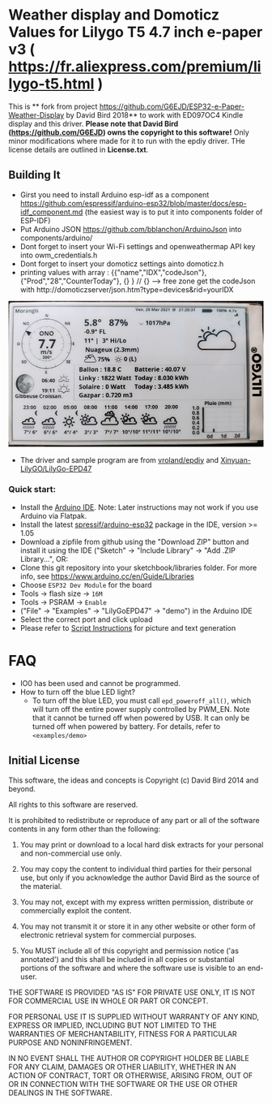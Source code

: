 Weather display and Domoticz Values for Lilygo T5 4.7 inch e-paper v3 ( https://fr.aliexpress.com/premium/lilygo-t5.html ) 
=======================================

This is ** fork from project https://github.com/G6EJD/ESP32-e-Paper-Weather-Display by David Bird 2018** to work with ED097OC4 Kindle display and this driver.
**Please note that David Bird (https://github.com/G6EJD) owns the copyright to this software!** Only minor modifications where made for it to run with the epdiy driver.
THe  license details are outlined in **License.txt**.

Building It
-----------

 - Girst you need to install Arduino esp-idf as a component https://github.com/espressif/arduino-esp32/blob/master/docs/esp-idf_component.md (the easiest way is to put it into components folder of ESP-IDF)
 - Put Arduino JSON https://github.com/bblanchon/ArduinoJson into components/arduino/
 - Dont forget to insert your Wi-Fi settings and openweathermap API key into owm_credentials.h
 - Dont forget to insert your domoticz settings ainto domoticz.h
 - printing values with array :  {{"name","IDX","codeJson"},{"Prod","28","CounterToday"}, {} }  // {} --> free zone
		get the codeJson with http://domoticzserver/json.htm?type=devices&rid=yourIDX

![weather image](weather1.jpg)

- The driver and sample program are from [vroland/epdiy](https://github.com/vroland/epdiy) and [Xinyuan-LilyGO/LilyGo-EPD47](https://github.com/Xinyuan-LilyGO/LilyGo-EPD47/)

<h3 align = "left">Quick start:</h3>

- Install the [Arduino IDE](https://www.arduino.cc/en/Main/Software). Note: Later instructions may not work if you use Arduino via Flatpak.
- Install the latest [spressif/arduino-esp32](https://github.com/espressif/arduino-esp32) package in the IDE, version >= 1.05
- Download a zipfile from github using the "Download ZIP" button and install it using the IDE ("Sketch" -> "Include Library" -> "Add .ZIP Library...", OR:
- Clone this git repository into your sketchbook/libraries folder. For more info, see https://www.arduino.cc/en/Guide/Libraries
- Choose `ESP32 Dev Module` for the board
- Tools -> flash size -> `16M`
- Tools -> PSRAM -> `Enable`
- ("File" -> "Examples" -> "LilyGoEPD47" -> "demo") in the Arduino IDE
- Select the correct port and click upload
- Please refer to [Script Instructions](./scripts/README.MD) for picture and text generation 

# FAQ

- IO0 has been used and cannot be programmed.
- How to turn off the blue LED light?
    - To turn off the blue LED, you must call `epd_poweroff_all()`, which will turn off the entire power supply controlled by PWM_EN. Note that it cannot be turned off when powered by USB. It can only be turned off when powered by battery. For details, refer to `<examples/demo>`




Initial License
-------

This software, the ideas and concepts is Copyright (c) David Bird 2014 and beyond.

All rights to this software are reserved.
 
It is prohibited to redistribute or reproduce of any part or all of the software contents in any form other than the following:

 1. You may print or download to a local hard disk extracts for your personal and non-commercial use only.

 2. You may copy the content to individual third parties for their personal use, but only if you acknowledge the author David Bird as the source of the material.

 3. You may not, except with my express written permission, distribute or commercially exploit the content.

 4. You may not transmit it or store it in any other website or other form of electronic retrieval system for commercial purposes.

 5. You MUST include all of this copyright and permission notice ('as annotated') and this shall be included in all copies or substantial portions of the software and where the software use is visible to an end-user.
 
THE SOFTWARE IS PROVIDED "AS IS" FOR PRIVATE USE ONLY, IT IS NOT FOR COMMERCIAL USE IN WHOLE OR PART OR CONCEPT.

FOR PERSONAL USE IT IS SUPPLIED WITHOUT WARRANTY OF ANY KIND, EXPRESS OR IMPLIED, INCLUDING BUT NOT LIMITED TO THE WARRANTIES OF MERCHANTABILITY, FITNESS FOR A PARTICULAR PURPOSE AND NONINFRINGEMENT.

IN NO EVENT SHALL THE AUTHOR OR COPYRIGHT HOLDER BE LIABLE FOR ANY CLAIM, DAMAGES OR OTHER LIABILITY, WHETHER IN AN ACTION OF CONTRACT, TORT OR OTHERWISE, ARISING FROM, OUT OF OR IN CONNECTION WITH THE SOFTWARE OR THE USE OR OTHER DEALINGS IN THE SOFTWARE.
